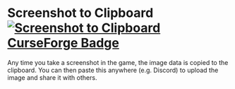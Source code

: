 # Screenshot to Clipboard [![Screenshot to Clipboard CurseForge Badge](http://cf.way2muchnoise.eu/full_screenshot-to-clipboard-fabric_screenshots%20copied.svg)](https://www.curseforge.com/minecraft/mc-mods/screenshot-to-clipboard-fabric)

Any time you take a screenshot in the game, the image data is copied to the clipboard. You can then paste this anywhere (e.g. Discord) to upload the image and share it with others.